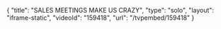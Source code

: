 {
    "title": "SALES MEETINGS MAKE US CRAZY",
    "type": "solo",
    "layout": "iframe-static",
    "videoId": "159418",
    "url": "\/tvpembed\/159418"
}